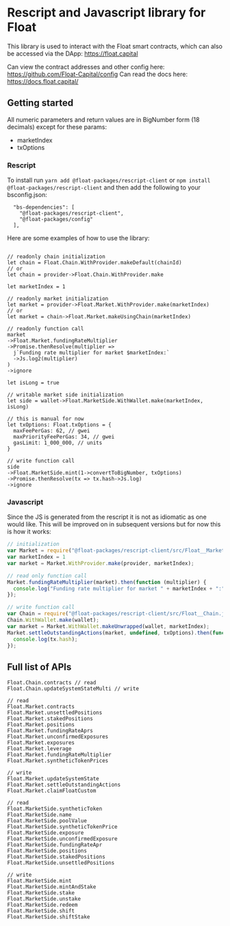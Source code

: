 
# Rescript and Javascript library for Float

This library is used to interact with the Float smart contracts, which can also be accessed via the DApp: https://float.capital

Can view the contract addresses and other config here: https://github.com/Float-Capital/config
Can read the docs here: https://docs.float.capital/

## Getting started

All numeric parameters and return values are in BigNumber form (18 decimals) except for these params:
- marketIndex
- txOptions

### Rescript

To install run `yarn add @float-packages/rescript-client` or `npm install @float-packages/rescript-client` and then add the following to your bsconfig.json:
```
  "bs-dependencies": [
    "@float-packages/rescript-client",
    "@float-packages/config"
  ],
```

Here are some examples of how to use the library:

```rescript

// readonly chain initialization
let chain = Float.Chain.WithProvider.makeDefault(chainId)
// or
let chain = provider->Float.Chain.WithProvider.make

let marketIndex = 1

// readonly market initialization
let market = provider->Float.Market.WithProvider.make(marketIndex)
// or
let market = chain->Float.Market.makeUsingChain(marketIndex)

// readonly function call
market
->Float.Market.fundingRateMultiplier
->Promise.thenResolve(multiplier =>
  j`Funding rate multiplier for market $marketIndex:`
  ->Js.log2(multiplier)
)
->ignore

let isLong = true

// writable market side initialization
let side = wallet->Float.MarketSide.WithWallet.make(marketIndex, isLong)

// this is manual for now
let txOptions: Float.txOptions = {
  maxFeePerGas: 62, // gwei
  maxPriorityFeePerGas: 34, // gwei
  gasLimit: 1_000_000, // units
}

// write function call
side
->Float.MarketSide.mint(1->convertToBigNumber, txOptions)
->Promise.thenResolve(tx => tx.hash->Js.log)
->ignore
```

### Javascript

Since the JS is generated from the rescript it is not as idiomatic as one would like. This will be improved on in subsequent versions but for now this is how it works:

```javascript
// initialization
var Market = require("@float-packages/rescript-client/src/Float__Market.js");
var marketIndex = 1
var market = Market.WithProvider.make(provider, marketIndex);

// read only function call
Market.fundingRateMultiplier(market).then(function (multiplier) {
  console.log("Funding rate multiplier for market " + marketIndex + ":", multiplier);
});

// write function call
var Chain = require("@float-packages/rescript-client/src/Float__Chain.js");
Chain.WithWallet.make(wallet);
var market = Market.WithWallet.makeUnwrapped(wallet, marketIndex);
Market.settleOutstandingActions(market, undefined, txOptions).then(function (tx) {
  console.log(tx.hash);
});
```

## Full list of APIs

```rescript
Float.Chain.contracts // read
Float.Chain.updateSystemStateMulti // write

// read
Float.Market.contracts
Float.Market.unsettledPositions
Float.Market.stakedPositions
Float.Market.positions
Float.Market.fundingRateAprs
Float.Market.unconfirmedExposures
Float.Market.exposures
Float.Market.leverage
Float.Market.fundingRateMultiplier
Float.Market.syntheticTokenPrices

// write
Float.Market.updateSystemState
Float.Market.settleOutstandingActions
Float.Market.claimFloatCustom

// read
Float.MarketSide.syntheticToken
Float.MarketSide.name
Float.MarketSide.poolValue
Float.MarketSide.syntheticTokenPrice
Float.MarketSide.exposure
Float.MarketSide.unconfirmedExposure
Float.MarketSide.fundingRateApr
Float.MarketSide.positions
Float.MarketSide.stakedPositions
Float.MarketSide.unsettledPositions

// write
Float.MarketSide.mint
Float.MarketSide.mintAndStake
Float.MarketSide.stake
Float.MarketSide.unstake
Float.MarketSide.redeem
Float.MarketSide.shift
Float.MarketSide.shiftStake
```
